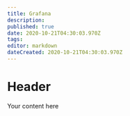 ```yaml
---
title: Grafana
description: 
published: true
date: 2020-10-21T04:30:03.970Z
tags: 
editor: markdown
dateCreated: 2020-10-21T04:30:03.970Z
---
```


# Header
Your content here